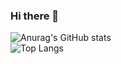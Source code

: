 ### Hi there 👋
![Anurag's GitHub stats](https://github-readme-stats.vercel.app/api?username=Dev-Natha&show_icons=true&bg_color=00000000)
<br>
![Top Langs](https://github-readme-stats.vercel.app/api/top-langs/?username=Dev-Natha&layout=compact)

<!--
**Dev-Natha/Dev-Natha** is a ✨ _special_ ✨ repository because its `README.md` (this file) appears on your GitHub profile.

Here are some ideas to get you started:

- 🔭 I’m currently working on ...
- 🌱 I’m currently learning ...
- 👯 I’m looking to collaborate on ...
- 🤔 I’m looking for help with ...
- 💬 Ask me about ...
- 📫 How to reach me: ...
- 😄 Pronouns: ...
- ⚡ Fun fact: ...
-->
